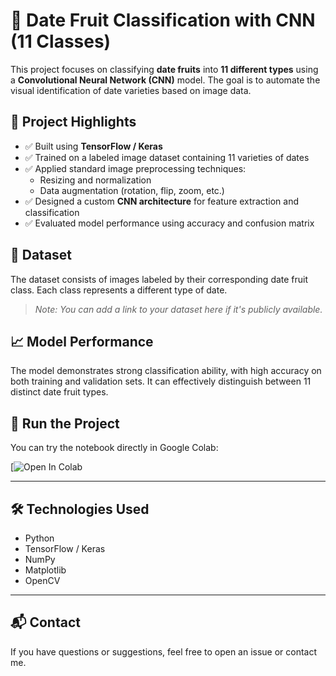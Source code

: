 # 🧠 Date Fruit Classification with CNN (11 Classes)

This project focuses on classifying **date fruits** into **11 different types** using a **Convolutional Neural Network (CNN)** model. The goal is to automate the visual identification of date varieties based on image data.

## 📌 Project Highlights

- ✅ Built using **TensorFlow / Keras**
- ✅ Trained on a labeled image dataset containing 11 varieties of dates
- ✅ Applied standard image preprocessing techniques:
  - Resizing and normalization
  - Data augmentation (rotation, flip, zoom, etc.)
- ✅ Designed a custom **CNN architecture** for feature extraction and classification
- ✅ Evaluated model performance using accuracy and confusion matrix

## 📂 Dataset

The dataset consists of images labeled by their corresponding date fruit class. Each class represents a different type of date.

> *Note: You can add a link to your dataset here if it's publicly available.*

## 📈 Model Performance

The model demonstrates strong classification ability, with high accuracy on both training and validation sets. It can effectively distinguish between 11 distinct date fruit types.

## 🚀 Run the Project

You can try the notebook directly in Google Colab:

[![Open In Colab](https://colab.research.google.com/github/ghassenSW/dates_classifier/blob/main/dates.ipynb)

---

## 🛠 Technologies Used

- Python
- TensorFlow / Keras
- NumPy
- Matplotlib
- OpenCV

---

## 📬 Contact

If you have questions or suggestions, feel free to open an issue or contact me.

